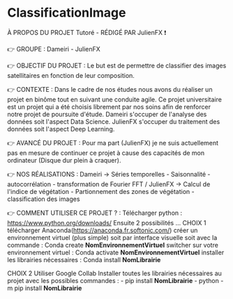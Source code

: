 # ClassificationImage

À PROPOS DU PROJET Tutoré - RÉDIGÉ PAR JulienFX :exclamation:

:point_right: GROUPE : 
Dameiri - JulienFX

:point_right: OBJECTIF DU PROJET :
Le but est de permettre de classifier des images satellitaires en fonction de leur composition.

:point_right: CONTEXTE : 
Dans le cadre de nos études nous avons du réaliser un projet en binôme tout en suivant une conduite agile. Ce projet universitaire est un projet qui a été choisis librement par nos soins afin de renforcer notre projet de poursuite d'étude. 
Dameiri s'occuper de l'analyse des données soit l'aspect Data Science.
JulienFX s'occuper du traitement des données soit l'aspect Deep Learning.


:point_right: AVANCÉ DU PROJET : 
Pour ma part (JulienFX) je ne suis actuellement pas en mesure de continuer ce projet à cause des capacités de mon ordinateur (Disque dur plein à craquer).

:point_right: NOS RÉALISATIONS : 
Dameiri -> Séries temporelles - Saisonnalité - autocorrélation - transformation de Fourier FFT
/ JulienFX -> Calcul de l'indice de végétation - Partionnement des zones de végétation - classification des images 

:point_right: COMMENT UTILISER CE PROJET ? : 
Télécharger python : https://www.python.org/downloads/
Ensuite 2 possibilités ...
  CHOIX 1 
    télécharger Anaconda(https://anaconda.fr.softonic.com/) 
    créer un environnement virtuel (plus simple) soit par interface visuelle soit avec la commande : Conda create __NomEnvironnementVirtuel__
    switcher sur votre environnement virtuel : Conda activate __NomEnvironnementVirtuel__
    installer les librairies nécessaires : Conda install __NomLibrairie__
  
  CHOIX 2 
    Utiliser Google Collab
    Installer toutes les librairies nécessaires au projet avec les possibles commandes : - pip install __NomLibrairie__ 
                                                                                         - python -m pip install __NomLibrairie__

